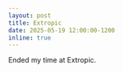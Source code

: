 ```yaml
---
layout: post
title: Extropic
date: 2025-05-19 12:00:00-1200
inline: true
---
```


Ended my time at Extropic.

